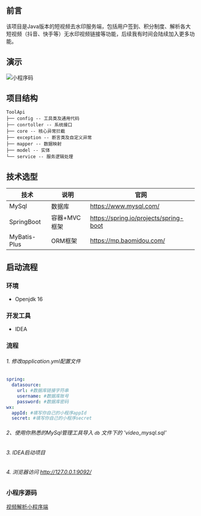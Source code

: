 ## 前言
该项目是Java版本的短视频去水印服务端，包括用户签到、积分制度、解析各大短视频（抖音、快手等）无水印视频链接等功能，后续我有时间会陆续加入更多功能。
## 演示
![小程序码](https://file.ionic.fun/gh_f721ab07b5df_258.jpg)
## 项目结构
```
ToolApi
├── config -- 工具类及通用代码
├── conrtoller -- 系统接口
├── core -- 核心异常拦截
├── exception -- 断言类及自定义异常
├── mapper -- 数据映射
├── model -- 实体
└── service -- 服务逻辑处理
```
## 技术选型
技术 | 说明 | 官网
--------- | ------------- | -------------
MySql |  数据库 | https://www.mysql.com/
SpringBoot| 容器+MVC框架 | https://spring.io/projects/spring-boot
MyBatis-Plus | ORM框架 | https://mp.baomidou.com/

## 启动流程
### 环境
- Openjdk 16
### 开发工具
- IDEA
### 流程
###### 1. 修改application.yml配置文件
```yml
spring:
  datasource:
    url: #数据库链接字符串
    username: #数据库账号
    password: #数据库密码
wx:
  appId: #填写你自己的小程序appId
  secret: #填写你自己的小程序secret    
```
###### 2、使用你熟悉的MySql管理工具导入 `db` 文件下的 'video_mysql.sql'
###### 3. IDEA启动项目
###### 4. 浏览器访问 http://127.0.0.1:9092/

### 小程序源码
[视频解析小程序端](https://github.com/zerox-v/remove-watermark)
